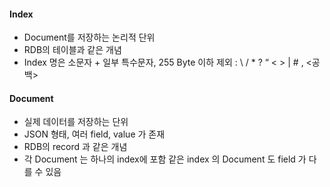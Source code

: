 #### Index
* Document를 저장하는 논리적 단위 
* RDB의 테이블과 같은 개념 
* Index 명은 소문자 + 일부 특수문자, 255 Byte 이하
제외 : \ / * ? “ < > | # , <공백>

#### Document
* 실제 데이터를 저장하는 단위 
* JSON 형태, 여러 field, value 가 존재 
* RDB의 record 과 같은 개념 
* 각 Document 는 하나의 index에 포함
같은 index 의 Document 도 field 가 다를 수 있음

